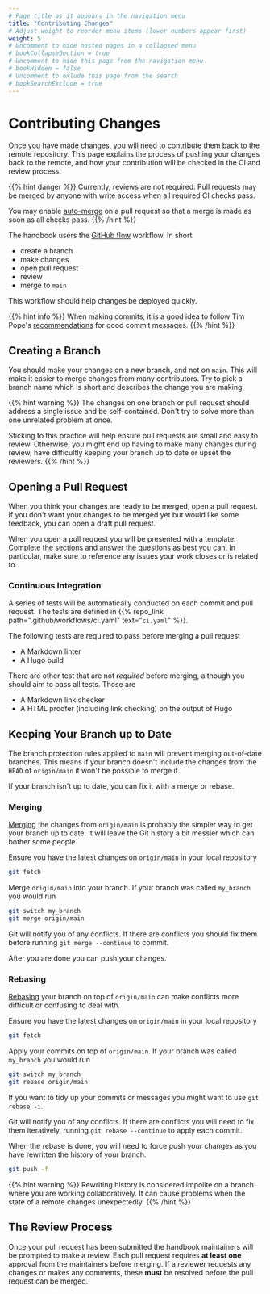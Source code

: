 ```yaml
---
# Page title as it appears in the navigation menu
title: "Contributing Changes"
# Adjust weight to reorder menu items (lower numbers appear first)
weight: 5
# Uncomment to hide nested pages in a collapsed menu
# bookCollapseSection = true
# Uncomment to hide this page from the navigation menu
# bookHidden = false
# Uncomment to exlude this page from the search
# bookSearchExclude = true
---
```


# Contributing Changes

Once you have made changes, you will need to contribute them back to the remote
repository. This page explains the process of pushing your changes back to the
remote, and how your contribution will be checked in the CI and review process.

{{% hint danger %}}
Currently, reviews are not required.
Pull requests may be merged by anyone with write access when all required CI checks pass.

You may enable [auto-merge](https://docs.github.com/en/pull-requests/collaborating-with-pull-requests/incorporating-changes-from-a-pull-request/automatically-merging-a-pull-request) on a pull request so that a merge is made as soon as all checks pass.
{{% /hint %}}

The handbook users the [GitHub
flow](https://docs.github.com/en/get-started/quickstart/github-flow) workflow.
In short

- create a branch
- make changes
- open pull request
- review
- merge to `main`

This workflow should help changes be deployed quickly.

{{% hint info %}}
When making commits, it is a good idea to follow Tim Pope's
[recommendations](https://tbaggery.com/2008/04/19/a-note-about-git-commit-messages.html)
for good commit messages.
{{% /hint %}}

## Creating a Branch

You should make your changes on a new branch, and not on `main`. This will make
it easier to merge changes from many contributors. Try to pick a branch name
which is short and describes the change you are making.

{{% hint warning %}} The changes on one branch or pull request should address a
single issue and be self-contained. Don't try to solve more than one unrelated
problem at once.

Sticking to this practice will help ensure pull requests are small and easy to
review. Otherwise, you might end up having to make many changes during review,
have difficultly keeping your branch up to date or upset the reviewers.  {{%
/hint %}}

## Opening a Pull Request

When you think your changes are ready to be merged, open a pull request. If you
don't want your changes to be merged yet but would like some feedback, you can
open a draft pull request.

When you open a pull request you will be presented with a template. Complete the
sections and answer the questions as best you can. In particular, make sure to
reference any issues your work closes or is related to.

### Continuous Integration

A series of tests will be automatically conducted on each commit and pull
request. The tests are defined in {{% repo_link
path=".github/workflows/ci.yaml" text="`ci.yaml`" %}}.

The following tests are required to pass before merging a pull request

- A Markdown linter
- A Hugo build

There are other test that are not *required* before merging, although you should
aim to pass all tests. Those are

- A Markdown link checker
- A HTML proofer (including link checking) on the output of Hugo

## Keeping Your Branch up to Date

The branch protection rules applied to `main` will prevent merging out-of-date
branches. This means if your branch doesn't include the changes from the `HEAD`
of `origin/main` it won't be possible to merge it.

If your branch isn't up to date, you can fix it with a merge or rebase.

### Merging

[Merging](https://git-scm.com/book/en/v2/Git-Branching-Basic-Branching-and-Merging)
the changes from `origin/main` is probably the simpler way to get your branch up
to date. It will leave the Git history a bit messier which can bother some
people.

Ensure you have the latest changes on `origin/main` in your local repository

```bash
git fetch
```

Merge `origin/main` into your branch. If your branch was called `my_branch` you
would run

```bash
git switch my_branch
git merge origin/main
```

Git will notify you of any conflicts. If there are conflicts you should fix them
before running `git merge --continue` to commit.

After you are done you can push your changes.

### Rebasing

[Rebasing](https://git-scm.com/book/en/v2/Git-Branching-Rebasing) your branch on
top of `origin/main` can make conflicts more difficult or confusing to deal
with.

Ensure you have the latest changes on `origin/main` in your local repository

```bash
git fetch
```

Apply your commits on top of `origin/main`. If your branch was called
`my_branch` you would run

```bash
git switch my_branch
git rebase origin/main
```

If you want to tidy up your commits or messages you might want to use `git
rebase -i`.

Git will notify you of any conflicts. If there are conflicts you will need to
fix them iteratively, running `git rebase --continue` to apply each commit.

When the rebase is done, you will need to force push your changes as you have
rewritten the history of your branch.

```bash
git push -f
```

{{% hint warning %}}
Rewriting history is considered impolite on a branch where you are working
collaboratively. It can cause problems when the state of a remote changes
unexpectedly.
{{% /hint %}}

## The Review Process

Once your pull request has been submitted the handbook maintainers will be
prompted to make a review. Each pull request requires **at least one** approval from
the maintainers before merging. If a reviewer requests any changes or makes any
comments, these **must** be resolved before the pull request can be merged.

